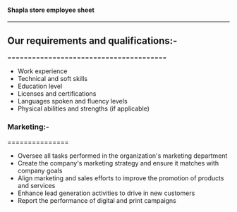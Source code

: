 #### Shapla store employee sheet

---

## Our requirements and qualifications:-

=======================================

- Work experience
- Technical and soft skills
- Education level
- Licenses and certifications
- Languages spoken and fluency levels
- Physical abilities and strengths (if applicable)

### Marketing:-

===============

- Oversee all tasks performed in the organization's marketing department
- Create the company's marketing strategy and ensure it matches with company goals
- Align marketing and sales efforts to improve the promotion of products and services
- Enhance lead generation activities to drive in new customers
- Report the performance of digital and print campaigns

